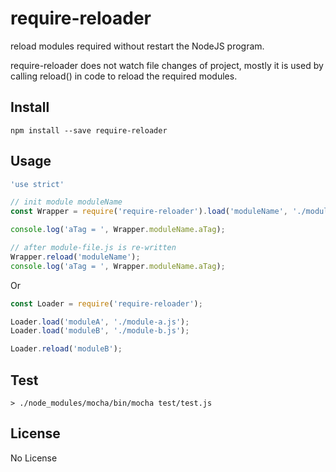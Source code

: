 # require-reloader
reload modules required without restart the NodeJS program.

require-reloader does not watch file changes of project, mostly it is used by calling reload() in code to reload the required modules.

## Install

```
npm install --save require-reloader
```

## Usage

```js
'use strict'

// init module moduleName
const Wrapper = require('require-reloader').load('moduleName', './module-file.js');

console.log('aTag = ', Wrapper.moduleName.aTag);

// after module-file.js is re-written 
Wrapper.reload('moduleName');
console.log('aTag = ', Wrapper.moduleName.aTag);

```
Or

```js
const Loader = require('require-reloader');

Loader.load('moduleA', './module-a.js');
Loader.load('moduleB', './module-b.js');

Loader.reload('moduleB');

```

## Test

```
> ./node_modules/mocha/bin/mocha test/test.js
```

## License

No License